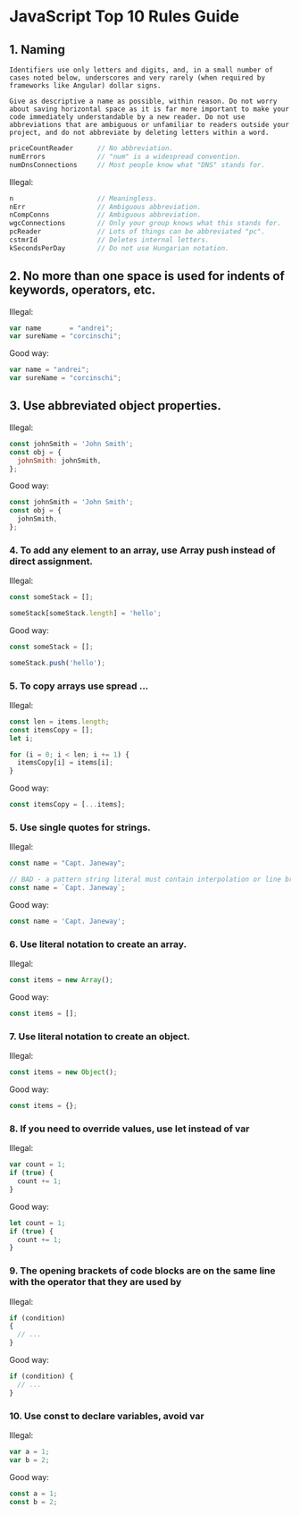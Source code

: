 # JavaScript Top 10 Rules Guide

## 1. Naming

	Identifiers use only letters and digits, and, in a small number of cases noted below, underscores and very rarely (when required by frameworks like Angular) dollar signs.

	Give as descriptive a name as possible, within reason. Do not worry about saving horizontal space as it is far more important to make your code immediately understandable by a new reader. Do not use abbreviations that are ambiguous or unfamiliar to readers outside your project, and do not abbreviate by deleting letters within a word.
		
```js
priceCountReader      // No abbreviation.
numErrors             // "num" is a widespread convention.
numDnsConnections     // Most people know what "DNS" stands for.
```

Illegal:

```js
n                     // Meaningless.
nErr                  // Ambiguous abbreviation.
nCompConns            // Ambiguous abbreviation.
wgcConnections        // Only your group knows what this stands for.
pcReader              // Lots of things can be abbreviated "pc".
cstmrId               // Deletes internal letters.
kSecondsPerDay        // Do not use Hungarian notation.
```

## 2. No more than one space is used for indents of keywords, operators, etc.

Illegal:

```js 
var name       = "andrei";
var sureName = "corcinschi";
```

Good way:

```js
var name = "andrei";
var sureName = "corcinschi";
```

## 3. Use abbreviated object properties.

Illegal:

```js
const johnSmith = 'John Smith';
const obj = {
  johnSmith: johnSmith,
};
```

Good way:

```js
const johnSmith = 'John Smith';
const obj = {
  johnSmith,
};
```

### 4. To add any element to an array, use Array push instead of direct assignment. 

Illegal:

```js
const someStack = [];

someStack[someStack.length] = 'hello';
```

Good way:
```js
const someStack = [];

someStack.push('hello');
```

### 5. To copy arrays use spread ...

Illegal:

```js
const len = items.length;
const itemsCopy = [];
let i;

for (i = 0; i < len; i += 1) {
  itemsCopy[i] = items[i];
}
```

Good way:

```js
const itemsCopy = [...items];
```

### 5. Use single quotes for strings.

Illegal:

```js
const name = "Capt. Janeway";

// BAD - a pattern string literal must contain interpolation or line breaks
const name = `Capt. Janeway`;
```

Good way:

```js
const name = 'Capt. Janeway';
```

### 6. Use literal notation to create an array.

Illegal:

```js
const items = new Array();
```

Good way:

```js
const items = [];
```

### 7. Use literal notation to create an object.

Illegal:

```js
const items = new Object();
```


Good way:

```js
const items = {};
```

### 8. If you need to override values, use let instead of var

Illegal:

```js
var count = 1;
if (true) {
  count += 1;
}
```

Good way:

```js
let count = 1;
if (true) {
  count += 1;
}
```

### 9. The opening brackets of code blocks are on the same line with the operator that they are used by

Illegal:

```js
if (condition)
{
  // ...
}
```

Good way:

```js
if (condition) {
  // ...
}
```

### 10. Use const to declare variables, avoid var

Illegal:

```js
var a = 1;
var b = 2;
```

Good way:

```js
const a = 1;
const b = 2;
```